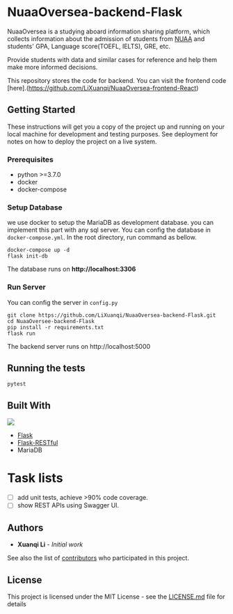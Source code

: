 # NuaaOversea-backend-Flask

NuaaOversea is a studying aboard information sharing platform, which collects information about the admission of students from [NUAA](http://iao.nuaa.edu.cn/) and students' GPA, Language score(TOEFL, IELTS), GRE, etc. 

Provide students with data and similar cases for reference and help them make more informed decisions.

This repository stores the code for backend. You can visit the frontend code [here].(https://github.com/LiXuanqi/NuaaOversea-frontend-React)

## Getting Started

These instructions will get you a copy of the project up and running on your local machine for development and testing purposes. See deployment for notes on how to deploy the project on a live system.

### Prerequisites

- python >=3.7.0
- docker
- docker-compose

### Setup Database
we use docker to setup the MariaDB as development database. you can implement this part with any sql server.
You can config the database in `docker-compose.yml`.
In the root directory, run command as bellow.
```shell
docker-compose up -d
flask init-db
```
The database runs on **http://localhost:3306**

### Run Server
You can config the server in `config.py`
```shell
git clone https://github.com/LiXuanqi/NuaaOversea-backend-Flask.git
cd NuaaOversee-backend-Flask
pip install -r requirements.txt
flask run
```
The backend server runs on http://localhost:5000

## Running the tests

```shell
pytest
```

## Built With
![](https://upload.wikimedia.org/wikipedia/commons/thumb/3/3c/Flask_logo.svg/1200px-Flask_logo.svg.png)
- [Flask](http://flask.pocoo.org/)
- [Flask-RESTful](https://flask-restful.readthedocs.io/en/latest/)
- MariaDB

# Task lists

- [ ] add unit tests, achieve >90% code coverage.
- [ ] show REST APIs using Swagger UI.

## Authors

* **Xuanqi Li** - *Initial work*

See also the list of [contributors](https://github.com/LiXuanqi/NuaaOversea-backend-Flask/graphs/contributors) who participated in this project.

## License

This project is licensed under the MIT License - see the [LICENSE.md](LICENSE.md) file for details
